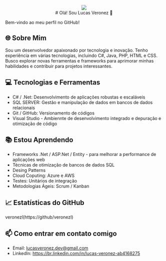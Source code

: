 <p align="center"><img src="https://encrypted-tbn0.gstatic.com/images?q=tbn:ANd9GcTr8cqrAznnF8SPJ53AkNak02niyyCY0gtUOg&s"><br>
# Olá! Sou Lucas Veronez 👋

Bem-vindo ao meu perfil no GitHub!

## 🌐 Sobre Mim
Sou um desenvolvedor apaixonado por tecnologia e inovação. Tenho experiência em várias tecnologias, incluindo C#, Java, PHP, HTML e CSS. Busco explorar novas ferramentas e frameworks para aprimorar minhas habilidades e contribuir para projetos interessantes.

## 💻 Tecnologias e Ferramentas
- C# / .Net: Desenvolvimento de aplicações robustas e escaláveis
- SQL SERVER: Gestão e manipulação de dados em bancos de dados relacionais
- Git / GitHub: Versionamento de códigos
- Visual Studio - Ambiennte de desenvolvimento integrado e depuração e otimização de código

## 📚 Estou Aprendendo
- Frameworks .Net / ASP.Net / Entity -  para melhorar a performance de aplicações web
- Técnicas de otimização de bancos de dados SQL
- Desing Patterns
- Cloud Coputing: Azure e AWS
- Testes: Unitários de integração
- Metodologias Ágeis: Scrum / Kanban

## 📈 Estatísticas do GitHub
veronezl(https://github/veronezl)

## 📫 Como entrar em contato comigo
- Email: lucasveronez.dev@gmail.com
- LinkedIn: https://br.linkedin.com/in/lucas-veronez-ab4168275

